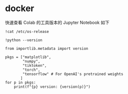 # docker

快速查看 Colab 的工具版本的 Jupyter Notebook 如下

```
!cat /etc/os-release

!python --version
```

```
from importlib.metadata import version

pkgs = ["matplotlib", 
        "numpy", 
        "tiktoken", 
        "torch",
        "tensorflow" # For OpenAI's pretrained weights
       ]
for p in pkgs:
    print(f"{p} version: {version(p)}")
```
